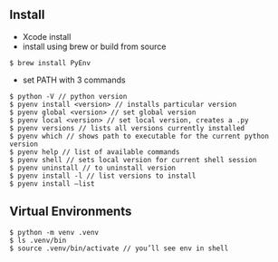 ## Install
- Xcode install
- install using brew or build from source
```
$ brew install PyEnv
```
- set PATH with 3 commands 

```
$ python -V // python version
$ pyenv install <version> // installs particular version
$ pyenv global <version> // set global version
$ pyenv local <version> // set local version, creates a .py 
$ pyenv versions // lists all versions currently installed
$ pyenv which // shows path to executable for the current python version
$ pyenv help // list of available commands
$ pyenv shell // sets local version for current shell session
$ pyenv uninstall // to uninstall version
$ pyenv install -l // list versions to install
$ pyenv install —list
```

## Virtual Environments
```
$ python -m venv .venv
$ ls .venv/bin
$ source .venv/bin/activate // you’ll see env in shell
```

